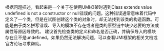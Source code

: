 根据问题描述，看起来是一个关于在使用UMI框架时遇到Class extends value undefined is not a constructor or null错误的问题。这种错误通常意味着代码中定义了一个类，但是在试图创建这个类的对象时，却无法找到该类的构造函数。可能是由于类名拼写错误、导入的模块不存在或者是类的原型链中缺少必要的方法或属性等原因导致的。
建议首先检查类的定义和命名是否正确，并确保导入的模块存在且不是undefined。如果仍然无法解决问题，可以查看UMI框架的相关文档或官方论坛寻求帮助。
